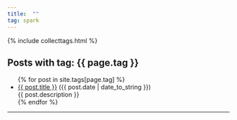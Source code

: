 ```yaml
---
title:  ""
tag: spark
---
```

{% include collecttags.html %}
<div class="post">
<h2>Posts with tag: {{ page.tag }}</h2>
<ul>
{% for post in site.tags[page.tag] %}
  <li><a href="{{ post.url }}">{{ post.title }}</a> ({{ post.date | date_to_string }})<br>
    {{ post.description }}
  </li>
{% endfor %}
</ul>
</div>
<hr>
